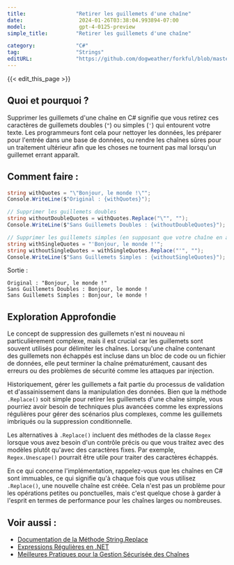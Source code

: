 ```yaml
---
title:                "Retirer les guillemets d'une chaîne"
date:                  2024-01-26T03:38:04.993894-07:00
model:                 gpt-4-0125-preview
simple_title:         "Retirer les guillemets d'une chaîne"

category:             "C#"
tag:                  "Strings"
editURL:              "https://github.com/dogweather/forkful/blob/master/content/fr/c-sharp/removing-quotes-from-a-string.md"
---
```


{{< edit_this_page >}}

## Quoi et pourquoi ?
Supprimer les guillemets d'une chaîne en C# signifie que vous retirez ces caractères de guillemets doubles (`"`) ou simples (`'`) qui entourent votre texte. Les programmeurs font cela pour nettoyer les données, les préparer pour l'entrée dans une base de données, ou rendre les chaînes sûres pour un traitement ultérieur afin que les choses ne tournent pas mal lorsqu'un guillemet errant apparaît.

## Comment faire :
```csharp
string withQuotes = "\"Bonjour, le monde !\"";
Console.WriteLine($"Original : {withQuotes}");

// Supprimer les guillemets doubles
string withoutDoubleQuotes = withQuotes.Replace("\"", "");
Console.WriteLine($"Sans Guillemets Doubles : {withoutDoubleQuotes}");

// Supprimer les guillemets simples (en supposant que votre chaîne en avait au départ)
string withSingleQuotes = "'Bonjour, le monde !'";
string withoutSingleQuotes = withSingleQuotes.Replace("'", "");
Console.WriteLine($"Sans Guillemets Simples : {withoutSingleQuotes}");
```

Sortie :
```
Original : "Bonjour, le monde !"
Sans Guillemets Doubles : Bonjour, le monde !
Sans Guillemets Simples : Bonjour, le monde !
```

## Exploration Approfondie
Le concept de suppression des guillemets n'est ni nouveau ni particulièrement complexe, mais il est crucial car les guillemets sont souvent utilisés pour délimiter les chaînes. Lorsqu'une chaîne contenant des guillemets non échappés est incluse dans un bloc de code ou un fichier de données, elle peut terminer la chaîne prématurément, causant des erreurs ou des problèmes de sécurité comme les attaques par injection.

Historiquement, gérer les guillemets a fait partie du processus de validation et d'assainissement dans la manipulation des données. Bien que la méthode `.Replace()` soit simple pour retirer les guillemets d'une chaîne simple, vous pourriez avoir besoin de techniques plus avancées comme les expressions régulières pour gérer des scénarios plus complexes, comme les guillemets imbriqués ou la suppression conditionnelle.

Les alternatives à `.Replace()` incluent des méthodes de la classe `Regex` lorsque vous avez besoin d'un contrôle précis ou que vous traitez avec des modèles plutôt qu'avec des caractères fixes. Par exemple, `Regex.Unescape()` pourrait être utile pour traiter des caractères échappés.

En ce qui concerne l'implémentation, rappelez-vous que les chaînes en C# sont immuables, ce qui signifie qu'à chaque fois que vous utilisez `.Replace()`, une nouvelle chaîne est créée. Cela n'est pas un problème pour les opérations petites ou ponctuelles, mais c'est quelque chose à garder à l'esprit en termes de performance pour les chaînes larges ou nombreuses.

## Voir aussi :
- [Documentation de la Méthode String.Replace](https://docs.microsoft.com/fr-fr/dotnet/api/system.string.replace?view=netframework-4.8)
- [Expressions Régulières en .NET](https://docs.microsoft.com/fr-fr/dotnet/standard/base-types/regular-expressions)
- [Meilleures Pratiques pour la Gestion Sécurisée des Chaînes](https://www.owasp.org/index.php/Data_Validation)
